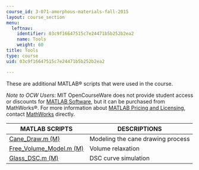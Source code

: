 ```yaml
---
course_id: 3-071-amorphous-materials-fall-2015
layout: course_section
menu:
  leftnav:
    identifier: 03c9f16647515c7e24471b5b252b2ea2
    name: Tools
    weight: 60
title: Tools
type: course
uid: 03c9f16647515c7e24471b5b252b2ea2

---
```


These are additional MATLAB® scripts that were used in the course.

_Note to OCW Users_: MIT OpenCourseWare does not provide student access or discounts for [MATLAB Software](http://www.mathworks.com/products/matlab/), but it can be purchased from MathWorks®. For more information about [MATLAB Pricing and Licensing](http://www.mathworks.com/products/matlab/pricing_licensing.html?s_iid=ML2012_pricing_a#commercial_use), contact [MathWorks](http://www.mathworks.com/index.html) directly.

| MATLAB SCRIPTS | DESCRIPTIONS |
| --- | --- |
| [Cane\_Draw.m (M)](/coursemedia/3-071-amorphous-materials-fall-2015/70e4de23721264dc69571f83d07928ca_Cane_Draw.m) | Modeling the cane drawing process |
| [Free\_Volume\_Model.m (M)](/coursemedia/3-071-amorphous-materials-fall-2015/c12ef842304143e39ce6448d37e8bef3_Free_Volume_Model.m) | Volume relaxation |
| [Glass\_DSC.m (M)](/coursemedia/3-071-amorphous-materials-fall-2015/25823dc908e2a6a5c23f8ea1e3a322ad_Glass_DSC.m) | DSC curve simulation